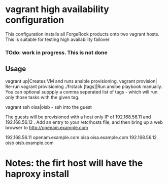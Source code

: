# vagrant high availability configuration

This configuration installs all ForgeRock products onto two vagrant hosts. This is suitable for testing high availability failover

### TOdo: work in progress. This is not done

## Usage 

vagrant up|Creates VM and runs ansible provisioning.
vagrant provision| Re-run vagrant provisioning 
./frstack [tags]|Run ansibe playbook manually. You can optional suppply a comma seperated list of tags - which will run only those tasks with the given tag.


vagrant ssh oisa|oisb  -  ssh into the guest 

The guests will be provisioned with a host only IP of 192.168.56.11 and  192.168.56.12 . Add an entry to your /etc/hosts file, and then bring up a web browser to http://openam.example.com 

192.168.56.11 openam.example.com oisa oisa.example.com
192.168.56.12 oisb oisb.example.com


# Notes: the firt host will have the haproxy install 

